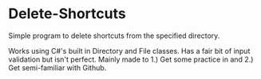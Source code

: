 # Delete-Shortcuts
Simple program to delete shortcuts from the specified directory.

Works using C#'s built in Directory and File classes. Has a fair bit of input validation but isn't perfect. Mainly made to 
1.) Get some practice in and 
2.) Get semi-familiar with Github.
